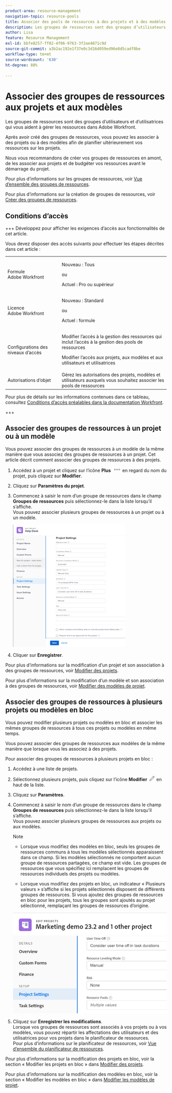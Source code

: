 ```yaml
---
product-area: resource-management
navigation-topic: resource-pools
title: Associer des pools de ressources à des projets et à des modèles
description: Les groupes de ressources sont des groupes d’utilisateurs et d’utilisatrices qui vous aident à gérer les ressources dans Adobe Workfront.
author: Lisa
feature: Resource Management
exl-id: bbfe8257-ff02-4f06-9763-3f2ae4871c9d
source-git-commit: a3b2ac192e1f37e0c3d16d059ed96e8d5cadf8be
workflow-type: tm+mt
source-wordcount: '630'
ht-degree: 88%

---
```


# Associer des groupes de ressources aux projets et aux modèles


<!-- drafted for bulk editing projects: keep this in yellow till this releases to ALL customers - May 1, 2023

Also - take out all the references to Preview and Prod at prod final
-->

<!--<span class="preview">The highlighted information on this page refers to functionality not yet generally available. It is available for all customers in the Preview environment and for a select group of customers in the Production environment.</span>-->


<!--
<p>The sections about how to add resource pools to templates, projects are duplicated from the articles listed in those sections (Editing Projects, Creating a Template, etc).</p>
<p>***I decided to keep these steps here, though, because it's hard to parse through those much lunger articles for just updating this one field.)</p>
-->

Les groupes de ressources sont des groupes d’utilisateurs et d’utilisatrices qui vous aident à gérer les ressources dans Adobe Workfront.

Après avoir créé des groupes de ressources, vous pouvez les associer à des projets ou à des modèles afin de planifier ultérieurement vos ressources sur les projets.

Nous vous recommandons de créer vos groupes de ressources en amont, de les associer aux projets et de budgéter vos ressources avant le démarrage du projet.

Pour plus d’informations sur les groupes de ressources, voir [Vue d’ensemble des groupes de ressources](../../../resource-mgmt/resource-planning/resource-pools/work-with-resource-pools.md).

Pour plus d’informations sur la création de groupes de ressources, voir [Créer des groupes de ressources](../../../resource-mgmt/resource-planning/resource-pools/create-resource-pools.md).

## Conditions d’accès

+++ Développez pour afficher les exigences d’accès aux fonctionnalités de cet article.

Vous devez disposer des accès suivants pour effectuer les étapes décrites dans cet article :

<table style="table-layout:auto"> 
 <col> 
 <col> 
 <tbody> 
  <tr> 
   <td role="rowheader">Formule Adobe Workfront</td> 
   <td><p>Nouveau : Tous</p>
       <p>ou</p>
       <p>Actuel : Pro ou supérieur</p> </td> 
  </tr> 
  <tr> 
   <td role="rowheader">Licence Adobe Workfront</td> 
   <td><p>Nouveau : Standard</p>
       <p>ou</p>
       <p>Actuel : formule</p></td>
  </tr> 
  <tr> 
   <td role="rowheader">Configurations des niveaux d’accès</td> 
   <td> <p>Modifier l’accès à la gestion des ressources qui inclut l’accès à la gestion des pools de ressources</p> <p>Modifier l’accès aux projets, aux modèles et aux utilisateurs et utilisatrices</p></td> 
  </tr> 
  <tr data-mc-conditions=""> 
   <td role="rowheader">Autorisations d’objet</td> 
   <td>Gérez les autorisations des projets, modèles et utilisateurs auxquels vous souhaitez associer les pools de ressources</td> 
  </tr> 
 </tbody> 
</table>

Pour plus de détails sur les informations contenues dans ce tableau, consultez [Conditions d’accès préalables dans la documentation Workfront](/help/quicksilver/administration-and-setup/add-users/access-levels-and-object-permissions/access-level-requirements-in-documentation.md).

+++

## Associer des groupes de ressources à un projet ou à un modèle

Vous pouvez associer des groupes de ressources à un modèle de la même manière que vous associez des groupes de ressources à un projet. Cet article décrit comment associer des groupes de ressources à des projets.

1. Accédez à un projet et cliquez sur l’icône **Plus** ![Icône Plus](assets/more-icon.png) en regard du nom du projet, puis cliquez sur **Modifier**.

1. Cliquez sur **Paramètres du projet**.

1. Commencez à saisir le nom d’un groupe de ressources dans le champ **Groupes de ressources** puis sélectionnez-le dans la liste lorsqu’il s’affiche.\
   Vous pouvez associer plusieurs groupes de ressources à un projet ou à un modèle.

   ![Paramètres du projet](assets/nwe-project-settings-in-edit-project-box-350x380.png)

1. Cliquer sur **Enregistrer**.

Pour plus d’informations sur la modification d’un projet et son association à des groupes de ressources, voir [Modifier des projets](../../../manage-work/projects/manage-projects/edit-projects.md).

Pour plus d’informations sur la modification d’un modèle et son association à des groupes de ressources, voir [Modifier des modèles de projet](../../../manage-work/projects/create-and-manage-templates/edit-templates.md).

## Associer des groupes de ressources à plusieurs projets ou modèles en bloc

Vous pouvez modifier plusieurs projets ou modèles en bloc et associer les mêmes groupes de ressources à tous ces projets ou modèles en même temps.

Vous pouvez associer des groupes de ressources aux modèles de la même manière que lorsque vous les associez à des projets.

Pour associer des groupes de ressources à plusieurs projets en bloc :

1. Accédez à une liste de projets.
1. Sélectionnez plusieurs projets, puis cliquez sur l’icône **Modifier** ![Modifier](assets/edit-icon.png) en haut de la liste.

1. Cliquez sur **Paramètres**.
1. Commencez à saisir le nom d’un groupe de ressources dans le champ **Groupes de ressources** puis sélectionnez-le dans la liste lorsqu’il s’affiche.\
   Vous pouvez associer plusieurs groupes de ressources aux projets ou aux modèles.

   >[!NOTE]
   >
   >* Lorsque vous modifiez des modèles en bloc, seuls les groupes de ressources communs à tous les modèles sélectionnés apparaissent dans ce champ. Si les modèles sélectionnés ne comportent aucun groupe de ressources partagées, ce champ est vide. Les groupes de ressources que vous spécifiez ici remplacent les groupes de ressources individuels des projets ou modèles.
   >
   >* Lorsque vous modifiez des projets en bloc, un indicateur « Plusieurs valeurs » s’affiche si les projets sélectionnés disposent de différents groupes de ressources. Si vous ajoutez des groupes de ressources en bloc pour les projets, tous les groupes sont ajoutés au projet sélectionné, remplaçant les groupes de ressources d’origine.

   ![add_resource_pools_to_multiple_projects.png](assets/add-resource-pools-to-multiple-projects-350x358.png)

1. Cliquez sur **Enregistrer les modifications**.\
   Lorsque vos groupes de ressources sont associés à vos projets ou à vos modèles, vous pouvez répartir les affectations des utilisateurs et des utilisatrices pour vos projets dans le planificateur de ressources.\
   Pour plus d’informations sur le planificateur de ressources, voir [Vue d’ensemble du planificateur de ressources](../../../resource-mgmt/resource-planning/get-started-resource-planner.md).

Pour plus d’informations sur la modification des projets en bloc, voir la section « Modifier les projets en bloc » dans [Modifier des projets](../../../manage-work/projects/manage-projects/edit-projects.md).

Pour plus d’informations sur la modification des modèles en bloc, voir la section « Modifier les modèles en bloc » dans [Modifier les modèles de projet](../../../manage-work/projects/create-and-manage-templates/edit-templates.md).
